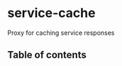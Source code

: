 # service-cache

Proxy for caching service responses

## Table of contents

<!-- vim-markdown-toc GFM -->

<!-- vim-markdown-toc -->


